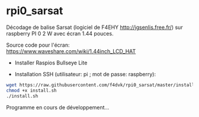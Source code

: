 # rpi0_sarsat

Décodage de balise Sarsat (logiciel de F4EHY http://jgsenlis.free.fr/) sur raspberry PI 0 2 W avec écran 1.44 pouces.

Source code pour l'écran: https://www.waveshare.com/wiki/1.44inch_LCD_HAT

- Installer Raspios Bullseye Lite

- Installation SSH (utilisateur: pi ; mot de passe: raspberry):

```sh
wget https://raw.githubusercontent.com/f4dvk/rpi0_sarsat/master/install.sh
chmod +x install.sh
./install.sh
```

Programme en cours de développement...
